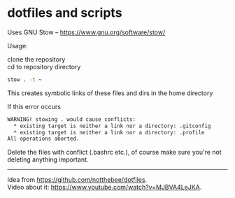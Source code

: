
# dotfiles and scripts

Uses GNU Stow – https://www.gnu.org/software/stow/

Usage:

clone the repository  
cd to repository directory

```bash
stow . -t ~
```

This creates symbolic links of these files and dirs in the home directory

If this error occurs

```bash
WARNING! stowing . would cause conflicts:                                                                * existing target is neither a link nor a directory: .bashrc
  * existing target is neither a link nor a directory: .gitconfig
  * existing target is neither a link nor a directory: .profile
All operations aborted.
```

Delete the files with conflict (.bashrc etc.), of course make sure you're not deleting anything important.

--------------------

Idea from <https://github.com/notthebee/dotfiles>.  
Video about it: <https://www.youtube.com/watch?v=MJBVA4LeJKA>.  
